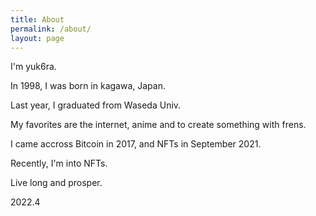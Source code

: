 ```yaml
---
title: About
permalink: /about/
layout: page
---
```


I'm yuk6ra.

In 1998, I was born in kagawa, Japan.

Last year, I graduated from Waseda Univ.

My favorites are the internet, anime and to create something with frens.

I came accross Bitcoin in 2017, and NFTs in September 2021.

Recently, I'm into NFTs.

Live long and prosper.

2022.4